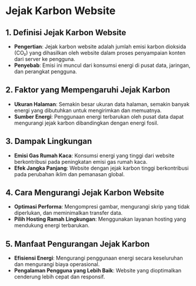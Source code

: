 # Jejak Karbon Website

## 1. **Definisi Jejak Karbon Website**
   - **Pengertian**: Jejak karbon website adalah jumlah emisi karbon dioksida (CO₂) yang dihasilkan oleh website dalam proses penyampaian konten dari server ke pengguna.
   - **Penyebab**: Emisi ini muncul dari konsumsi energi di pusat data, jaringan, dan perangkat pengguna.

## 2. **Faktor yang Mempengaruhi Jejak Karbon**
   - **Ukuran Halaman**: Semakin besar ukuran data halaman, semakin banyak energi yang dibutuhkan untuk mengirimkan dan memuatnya.
   - **Sumber Energi**: Penggunaan energi terbarukan oleh pusat data dapat mengurangi jejak karbon dibandingkan dengan energi fosil.

## 3. **Dampak Lingkungan**
   - **Emisi Gas Rumah Kaca**: Konsumsi energi yang tinggi dari website berkontribusi pada peningkatan emisi gas rumah kaca.
   - **Efek Jangka Panjang**: Website dengan jejak karbon tinggi berkontribusi pada perubahan iklim dan pemanasan global.

## 4. **Cara Mengurangi Jejak Karbon Website**
   - **Optimasi Performa**: Mengompresi gambar, mengurangi skrip yang tidak diperlukan, dan meminimalkan transfer data.
   - **Pilih Hosting Ramah Lingkungan**: Menggunakan layanan hosting yang mendukung energi terbarukan.

## 5. **Manfaat Pengurangan Jejak Karbon**
   - **Efisiensi Energi**: Mengurangi penggunaan energi secara keseluruhan dan mengurangi biaya operasional.
   - **Pengalaman Pengguna yang Lebih Baik**: Website yang dioptimalkan cenderung lebih cepat dan responsif.


